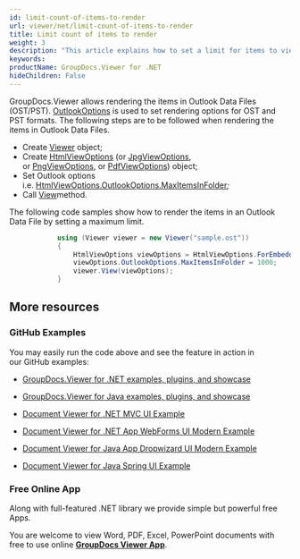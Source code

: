 ```yaml
---
id: limit-count-of-items-to-render
url: viewer/net/limit-count-of-items-to-render
title: Limit count of items to render
weight: 3
description: "This article explains how to set a limit for items to view of Outlook Data Files with GroupDocs.Viewer within your .NET applications."
keywords: 
productName: GroupDocs.Viewer for .NET
hideChildren: False
---
```

GroupDocs.Viewer allows rendering the items in Outlook Data Files (OST/PST). [OutlookOptions](https://apireference.groupdocs.com/net/viewer/groupdocs.viewer.options/outlookoptions) is used to set rendering options for OST and PST formats. The following steps are to be followed when rendering the items in Outlook Data Files.

*   Create [Viewer](https://apireference.groupdocs.com/net/viewer/groupdocs.viewer/viewer) object;
*   Create [HtmlViewOptions](https://apireference.groupdocs.com/net/viewer/groupdocs.viewer.options/htmlviewoptions) (or [JpgViewOptions](https://apireference.groupdocs.com/net/viewer/groupdocs.viewer.options/jpgviewoptions), or [PngViewOptions](https://apireference.groupdocs.com/net/viewer/groupdocs.viewer.options/pngviewoptions), or [PdfViewOptions](https://apireference.groupdocs.com/net/viewer/groupdocs.viewer.options/pdfviewoptions)) object;
*   Set Outlook options i.e. [HtmlViewOptions.OutlookOptions.MaxItemsInFolder](https://apireference.groupdocs.com/net/viewer/groupdocs.viewer.options/outlookoptions/properties/maxitemsinfolder)*;*
*   Call [View](https://apireference.groupdocs.com/net/viewer/groupdocs.viewer/viewer/methods/view)method.

The following code samples show how to render the items in an Outlook Data File by setting a maximum limit.

```csharp
            using (Viewer viewer = new Viewer("sample.ost"))
            {
                HtmlViewOptions viewOptions = HtmlViewOptions.ForEmbeddedResources();
                viewOptions.OutlookOptions.MaxItemsInFolder = 1000;
                viewer.View(viewOptions);
            }
```

## More resources

### GitHub Examples

You may easily run the code above and see the feature in action in our GitHub examples:

*   [GroupDocs.Viewer for .NET examples, plugins, and showcase](https://github.com/groupdocs-viewer/GroupDocs.Viewer-for-.NET)
    
*   [GroupDocs.Viewer for Java examples, plugins, and showcase](https://github.com/groupdocs-viewer/GroupDocs.Viewer-for-Java)
    
*   [Document Viewer for .NET MVC UI Example](https://github.com/groupdocs-viewer/GroupDocs.Viewer-for-.NET-MVC) 
    
*   [Document Viewer for .NET App WebForms UI Modern Example](https://github.com/groupdocs-viewer/GroupDocs.Viewer-for-.NET-WebForms)
    
*   [Document Viewer for Java App Dropwizard UI Modern Example](https://github.com/groupdocs-viewer/GroupDocs.Viewer-for-Java-Dropwizard)
    
*   [Document Viewer for Java Spring UI Example](https://github.com/groupdocs-viewer/GroupDocs.Viewer-for-Java-Spring)
    

### Free Online App

Along with full-featured .NET library we provide simple but powerful free Apps.

You are welcome to view Word, PDF, Excel, PowerPoint documents with free to use online **[GroupDocs Viewer App](https://products.groupdocs.app/viewer)**.
